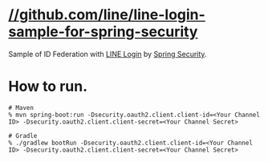 # [//github.com/line/line-login-sample-for-spring-security](https://github.com/line/line-login-sample-for-spring-security)
Sample of ID Federation with [LINE Login](https://business.line.me/services/login) by [Spring Security](https://projects.spring.io/spring-security/).

# How to run.

```
# Maven
% mvn spring-boot:run -Dsecurity.oauth2.client.client-id=<Your Channel ID> -Dsecurity.oauth2.client.client-secret=<Your Channel Secret>
  
# Gradle
% ./gradlew bootRun -Dsecurity.oauth2.client.client-id=<Your Channel ID> -Dsecurity.oauth2.client.client-secret=<Your Channel Secret>
```